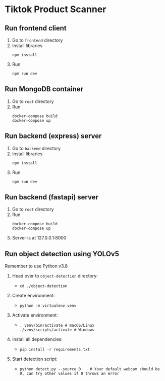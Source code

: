 # Tiktok Product Scanner

## Run frontend client

1. Go to `frontend` directory
2. Install libraries
   ```
   npm install
   ```
3. Run
   ```
   npm run dev
   ```

## Run MongoDB container

1. Go to `root` directory
2. Run
   ```
   docker-compose build
   docker-compose up
   ```

## Run backend (express) server

1. Go to `backend` directory
2. Install libraries
   ```
   npm install
   ```
3. Run
   ```
   npm run dev
   ```

## Run backend (fastapi) server

1. Go to `root` directory
2. Run
   ```
   docker-compose build
   docker-compose up
   ```
3. Server is at 127.0.0.1:8000

## Run object detection using YOLOv5

Remember to use Python v3.8

1. Head over to `object-detection` directory:

   - ```
     cd ./object-detection
     ```

1. Create environment:

   - ```
     python -m virtualenv venv
     ```

1. Activate environment:

   - ```
     . venv/bin/activate # macOS/Linux
     ./venv/scripts/activate # Windows
     ```

1. Install all dependencies:

   - ```
     pip install -r requirements.txt
     ```

1. Start detection script:
   - ```
     python detect.py --source 0    # Your default webcam should be 0, can try other values if 0 throws an error
     ```
